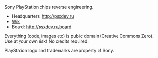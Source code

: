 Sony PlayStation chips reverse engineering.

 * Headquarters: http://psxdev.ru
 * [Wiki](/wiki/Readme.md)
 * Board: http://psxdev.ru/board

Everything (code, images etc) is public domain (Creative Commons Zero). Use at your own risk)
No credits required.

PlayStation logo and trademarks are property of Sony.
